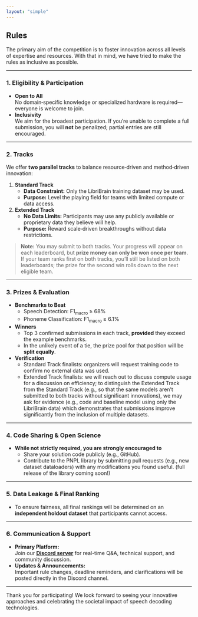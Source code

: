 ```yaml
---
layout: "simple"
---
```


## Rules
The primary aim of the competition is to foster innovation across all levels of expertise and resources. With that in mind, we have tried to make the rules as inclusive as possible.

---

### 1. Eligibility & Participation
- **Open to All**  
  No domain‐specific knowledge or specialized hardware is required—everyone is welcome to join.
- **Inclusivity**  
  We aim for the broadest participation. If you’re unable to complete a full submission, you will **not** be penalized; partial entries are still encouraged.

---

### 2. Tracks
We offer **two parallel tracks** to balance resource‐driven and method‐driven innovation:

1. **Standard Track**
    - **Data Constraint:** Only the LibriBrain training dataset may be used.
    - **Purpose:** Level the playing field for teams with limited compute or data access.
2. **Extended Track**
    - **No Data Limits:** Participants may use any publicly available or proprietary data they believe will help.
    - **Purpose:** Reward scale‐driven breakthroughs without data restrictions.

> **Note:** You may submit to both tracks. Your progress will appear on each leaderboard, but **prize money can only be won once per team**. If your team ranks first on both tracks, you’ll still be listed on both leaderboards; the prize for the second win rolls down to the next eligible team.

---

### 3. Prizes & Evaluation
- **Benchmarks to Beat**
    - Speech Detection: F1<sub>macro</sub> ≥ 68%
    - Phoneme Classification: F1<sub>macro</sub> ≥ 6.1%
- **Winners**
    - Top 3 confirmed submissions in each track, **provided** they exceed the example benchmarks.
    - In the unlikely event of a tie, the prize pool for that position will be **split equally**.
- **Verification**
    - Standard Track finalists: organizers will request training code to confirm no external data was used.
    - Extended Track finalists: we will reach out to discuss compute usage for a discussion on efficiency; to distinguish the Extended Track from the Standard Track (e.g., so that the same models aren’t submitted to both tracks without significant innovations), we may ask for evidence (e.g., code and baseline model using only the LibriBrain data) which demonstrates that submissions improve significantly from the inclusion of multiple datasets.

---

### 4. Code Sharing & Open Science
- **While not strictly required, you are strongly encouraged to**
    - Share your solution code publicly (e.g., GitHub).
    - Contribute to the PNPL library by submitting pull requests (e.g., new dataset dataloaders) with any modifications you found useful. (full release of the library coming soon!)

---

### 5. Data Leakage & Final Ranking
- To ensure fairness, all final rankings will be determined on an **independent holdout dataset** that participants cannot access.

---

### 6. Communication & Support
- **Primary Platform:**  
  Join our **[Discord server](https://neural-processing-lab.github.io/2025-libribrain-competition/links/discord)** for real-time Q&A, technical support, and community discussion.
- **Updates & Announcements:**  
  Important rule changes, deadline reminders, and clarifications will be posted directly in the Discord channel.

---

Thank you for participating! We look forward to seeing your innovative approaches and celebrating the societal impact of speech decoding technologies.
